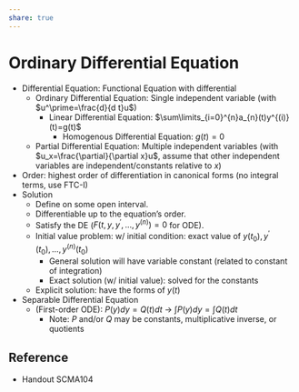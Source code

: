 ```yaml
---
share: true
---
```


# Ordinary Differential Equation

- Differential Equation: Functional Equation with differential
	- Ordinary Differential Equation: Single independent variable (with $u^\prime=\frac{d}{d t}u$)
		- Linear Differential Equation: $\sum\limits_{i=0}^{n}a_{n}(t)y^{(i)}(t)=g(t)$
			- Homogenous Differential Equation: $g(t)=0$
	- Partial Differential Equation: Multiple independent variables (with $u_x=\frac{\partial}{\partial x}u$, assume that other independent variables are independent/constants relative to $x$)
- Order: highest order of differentiation in canonical forms (no integral terms, use FTC-I)
- Solution
	- Define on some open interval.
	- Differentiable up to the equation’s order.
	- Satisfy the DE ($F(t,y,y^{\prime},\dots,y^{(n)})=0$ for ODE).
	- Initial value problem: w/ initial condition: exact value of $y(t_{0}),y^{\prime}(t_{0}),\dots,y^{(n)}(t_{0})$
		- General solution will have variable constant (related to constant of integration)
		- Exact solution (w/ initial value): solved for the constants
	- Explicit solution: have the forms of $y(t)$
- Separable Differential Equation
	- (First-order ODE): $P(y)dy=Q(t)dt$ → $\int P(y)dy = \int Q(t)dt$
		- Note: $P$ and/or $Q$ may be constants, multiplicative inverse, or quotients

## Reference

- Handout SCMA104
